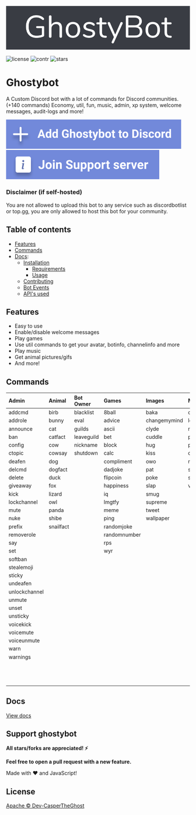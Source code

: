 <a href="https://ghostybot.tk" align="center">
     <img src=".github/Ghostybot-banner.png" alt="banner" />               
</a>

![license](https://img.shields.io/github/license/dev-caspertheghost/ghostybot?color=gr)
![contr](https://img.shields.io/github/contributors/dev-caspertheghost/ghostybot)
![stars](https://img.shields.io/github/stars/dev-caspertheghost/ghostybot?color=gr)

# Ghostybot

A Custom Discord bot with a lot of commands for Discord communities. (+140 commands) Economy, util, fun, music, admin, xp system, welcome messages, audit-logs and more!

[![Add ghostybot](./.github/add-ghostybot.svg)](https://discord.com/oauth2/authorize?client_id=632843197600759809&scope=bot&permissions=8)
[![Ghostybot Support server](./.github/join-support-server.svg)](https://discord.gg/XxHrtkA)

### Disclaimer (if self-hosted)

You are not allowed to upload this bot to any service such as discordbotlist or top.gg, you are only allowed to host this bot for your community.

## Table of contents

- [Features](#features)
- [Commands](#commands)
- [Docs](docs/README.md):
  - [Installation](docs/INSTALLATION.md)
    - [Requirements](docs/INSTALLATION.md#requirements)
    - [Usage](docs/INSTALLATION.md#usage)
  - [Contributing](docs/CONTRIBUTING.md)
  - [Bot Events](/docs/BOT_EVENTS)
  - [API's used](/docs/APIS_USED.md)

## Features

- Easy to use
- Enable/disable welcome messages
- Play games
- Use util commands to get your avatar, botinfo, channelinfo and more
- Play music
- Get animal pictures/gifs
- And more!

## Commands

| Admin         | Animal    | Bot Owner  | Games        | Images       | Music      | NSFW     | Util         | Economy          | Levels      |
| :------------ | :-------- | :--------- | :----------- | :----------- | :--------- | :------- | :----------- | ---------------- | ----------- |
| addcmd        | birb      | blacklist  | 8ball        | baka         | clearqueue | 4k       | anime        | balance          | givexp      |
| addrole       | bunny     | eval       | advice       | changemymind | leave      | anal     | avatar       | buy              | leaderboard |
| announce      | cat       | guilds     | ascii        | clyde        | nowplaying | blowjob  | bmi          | daily            | level       |
| ban           | catfact   | leaveguild | bet          | cuddle       | pause      | boobs    | botinfo      | deposit          | resetxp     |
| config        | cow       | nickname   | block        | hug          | play       | butt     | botinvite    | dice             | xp          |
| ctopic        | cowsay    | shutdown   | calc         | kiss         | queue      | gif      | bugreport    | inventory        |             |
| deafen        | dog       |            | compliment   | owo          | resume     | gonewild | channelinfo  | moneyleaderboard |             |
| delcmd        | dogfact   |            | dadjoke      | pat          | skip       | pussy    | channels     | profile          |             |
| delete        | duck      |            | flipcoin     | poke         | stop       | hass     | define       | rob              |             |
| giveaway      | fox       |            | happiness    | slap         | volume     | hboobs   | dependencies | store            |             |
| kick          | lizard    |            | iq           | smug         |            | hentai   | emojis       | withdraw         |             |
| lockchannel   | owl       |            | lmgtfy       | supreme      |            | neko     | enlarge      | work             |
| mute          | panda     |            | meme         | tweet        |            |          | feedback     |                  |             |
| nuke          | shibe     |            | ping         | wallpaper    |            |          | github       |                  |             |
| prefix        | snailfact |            | randomjoke   |              |            |          | help         |                  |             |
| removerole    |           |            | randomnumber |              |            |          | imdb         |                  |             |
| say           |           |            | rps          |              |            |          | instagram    |                  |             |
| set           |           |            | wyr          |              |            |          | invite       |                  |             |
| softban       |           |            |              |              |            |          | membercount  |                  |             |
| stealemoji    |           |            |              |              |            |          | minecraft    |                  |             |
| sticky        |           |            |              |              |            |          | morse        |                  |             |
| undeafen      |           |            |              |              |            |          | npm          |                  |             |
| unlockchannel |           |            |              |              |            |          | playstore    |                  |             |
| unmute        |           |            |              |              |            |          | poll         |                  |             |
| unset         |           |            |              |              |            |          | randomcolor  |                  |             |
| unsticky      |           |            |              |              |            |          | roleinfo     |                  |             |
| voicekick     |           |            |              |              |            |          | roles        |                  |             |
| voicemute     |           |            |              |              |            |          | servericon   |                  |             |
| voiceunmute   |           |            |              |              |            |          | suggest      |                  |             |
| warn          |           |            |              |              |            |          | translate    |                  |             |
| warnings      |           |            |              |              |            |          | uptime       |                  |             |
|               |           |            |              |              |            |          | userinfo     |                  |             |
|               |           |            |              |              |            |          | weather      |                  |             |
|               |           |            |              |              |            |          | worldclock   |                  |             |

## Docs

[View docs](/docs/README.md)

## Support ghostybot

**All stars/forks are appreciated! ⚡**

**Feel free to open a pull request with a new feature.**

<p>Made with ❤️ and JavaScript!</p>

## License
 
[Apache © Dev-CasperTheGhost](./LICENSE)
